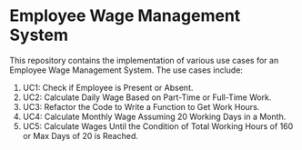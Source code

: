 # Employee Wage Management System



This repository contains the implementation of various use cases for an Employee Wage Management System. The use cases include:

1. UC1: Check if Employee is Present or Absent.
2. UC2: Calculate Daily Wage Based on Part-Time or Full-Time Work.
3. UC3: Refactor the Code to Write a Function to Get Work Hours.
4. UC4: Calculate Monthly Wage Assuming 20 Working Days in a Month.
5. UC5: Calculate Wages Until the Condition of Total Working Hours of 160 or Max Days of 20 is Reached.


